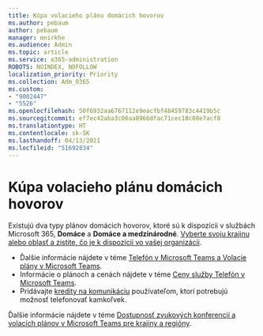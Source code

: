 ```yaml
---
title: Kúpa volacieho plánu domácich hovorov
ms.author: pebaum
author: pebaum
manager: mnirkhe
ms.audience: Admin
ms.topic: article
ms.service: o365-administration
ROBOTS: NOINDEX, NOFOLLOW
localization_priority: Priority
ms.collection: Adm_O365
ms.custom:
- "9002447"
- "5526"
ms.openlocfilehash: 50f6932aa6767112e9eacfbf48459783c4419b5c
ms.sourcegitcommit: ef7ec42aba3c06aa8966dfac71cec18c08e7acf8
ms.translationtype: HT
ms.contentlocale: sk-SK
ms.lasthandoff: 04/13/2021
ms.locfileid: "51692834"
---
```

# <a name="purchase-domestic-calling-plans"></a>Kúpa volacieho plánu domácich hovorov

Existujú dva typy plánov domácich hovorov, ktoré sú k dispozícii v službách Microsoft 365, **Domáce** a **Domáce a medzinárodné**. [Vyberte svoju krajinu alebo oblasť a zistite, čo je k dispozícii vo vašej organizácii](https://docs.microsoft.com/MicrosoftTeams/country-and-region-availability-for-audio-conferencing-and-calling-plans/country-and-region-availability-for-audio-conferencing-and-calling-plans#select-your-country-or-region-to-see-whats-available-for-your-organization).

- Ďalšie informácie nájdete v téme [Telefón v Microsoft Teams a Volacie plány v Microsoft Teams](https://docs.microsoft.com/MicrosoftTeams/calling-plan-landing-page).
- Informácie o plánoch a cenách nájdete v téme [Ceny služby Telefón v Microsoft Teams](https://www.microsoft.com/microsoft-365/microsoft-teams/voice-calling#Requirements).
- Pridávajte [kredity na komunikáciu](https://docs.microsoft.com/MicrosoftTeams/country-and-region-availability-for-audio-conferencing-and-calling-plans/country-and-region-availability-for-audio-conferencing-and-calling-plans#communications-credits) používateľom, ktorí potrebujú možnosť telefonovať kamkoľvek.

Ďalšie informácie nájdete v téme [Dostupnosť zvukových konferencií a volacích plánov v Microsoft Teams pre krajiny a regióny](https://docs.microsoft.com/MicrosoftTeams/country-and-region-availability-for-audio-conferencing-and-calling-plans/country-and-region-availability-for-audio-conferencing-and-calling-plans). 
